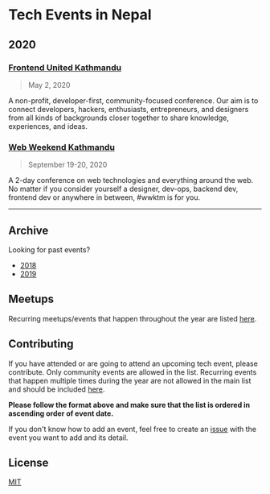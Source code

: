# Tech Events in Nepal

## 2020

### [Frontend United Kathmandu](https://www.frontendunited.org/event/kathmandu-2020)

> May 2, 2020

A non-profit, developer-first, community-focused conference. Our aim is to connect developers, hackers, enthusiasts, entrepreneurs, and designers from all kinds of backgrounds closer together to share knowledge, experiences, and ideas.

### [Web Weekend Kathmandu](https://2020.wwktm.co)

> September 19-20, 2020

A 2-day conference on web technologies and everything around the web. No matter if you consider yourself a designer, dev-ops, backend dev, frontend dev or anywhere in between, #wwktm is for you.

---

## Archive

Looking for past events?

- [2018](archive/2018.md)
- [2019](archive/2019.md)

## Meetups

Recurring meetups/events that happen throughout the year are listed [here](meetup/README.md).

## Contributing

If you have attended or are going to attend an upcoming tech event, please contribute. Only community events are allowed in the list. Recurring events that happen multiple times during the year are not allowed in the main list and should be included [here](meetup/README.md).

**Please follow the format above and make sure that the list is ordered in ascending order of event date.**

If you don't know how to add an event, feel free to create an [issue](https://github.com/mesaugat/tech-events-in-nepal/issues) with the event you want to add and its detail.

## License

[MIT](LICENSE)
